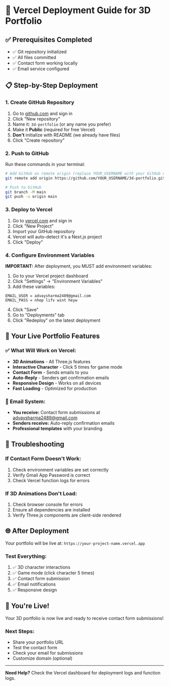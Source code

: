 # 🚀 Vercel Deployment Guide for 3D Portfolio

## ✅ Prerequisites Completed
- ✅ Git repository initialized
- ✅ All files committed
- ✅ Contact form working locally
- ✅ Email service configured

## 📋 Step-by-Step Deployment

### 1. Create GitHub Repository
1. Go to [github.com](https://github.com) and sign in
2. Click "New repository"
3. Name it: `3d-portfolio` (or any name you prefer)
4. Make it **Public** (required for free Vercel)
5. **Don't** initialize with README (we already have files)
6. Click "Create repository"

### 2. Push to GitHub
Run these commands in your terminal:

```bash
# Add GitHub as remote origin (replace YOUR_USERNAME with your GitHub username)
git remote add origin https://github.com/YOUR_USERNAME/3d-portfolio.git

# Push to GitHub
git branch -M main
git push -u origin main
```

### 3. Deploy to Vercel
1. Go to [vercel.com](https://vercel.com) and sign in
2. Click "New Project"
3. Import your GitHub repository
4. Vercel will auto-detect it's a Next.js project
5. Click "Deploy"

### 4. Configure Environment Variables
**IMPORTANT:** After deployment, you MUST add environment variables:

1. Go to your Vercel project dashboard
2. Click "Settings" → "Environment Variables"
3. Add these variables:

```
EMAIL_USER = advaysharma2489@gmail.com
EMAIL_PASS = nhep lifv wint heyw
```

4. Click "Save"
5. Go to "Deployments" tab
6. Click "Redeploy" on the latest deployment

## 🎯 Your Live Portfolio Features

### ✅ What Will Work on Vercel:
- **3D Animations** - All Three.js features
- **Interactive Character** - Click 5 times for game mode
- **Contact Form** - Sends emails to you
- **Auto-Reply** - Senders get confirmation emails
- **Responsive Design** - Works on all devices
- **Fast Loading** - Optimized for production

### 📧 Email System:
- **You receive:** Contact form submissions at advaysharma2489@gmail.com
- **Senders receive:** Auto-reply confirmation emails
- **Professional templates** with your branding

## 🔧 Troubleshooting

### If Contact Form Doesn't Work:
1. Check environment variables are set correctly
2. Verify Gmail App Password is correct
3. Check Vercel function logs for errors

### If 3D Animations Don't Load:
1. Check browser console for errors
2. Ensure all dependencies are installed
3. Verify Three.js components are client-side rendered

## 🌐 After Deployment

Your portfolio will be live at:
`https://your-project-name.vercel.app`

### Test Everything:
1. ✅ 3D character interactions
2. ✅ Game mode (click character 5 times)
3. ✅ Contact form submission
4. ✅ Email notifications
5. ✅ Responsive design

## 🎉 You're Live!

Your 3D portfolio is now live and ready to receive contact form submissions!

### Next Steps:
- Share your portfolio URL
- Test the contact form
- Check your email for submissions
- Customize domain (optional)

---

**Need Help?** Check the Vercel dashboard for deployment logs and function logs.
